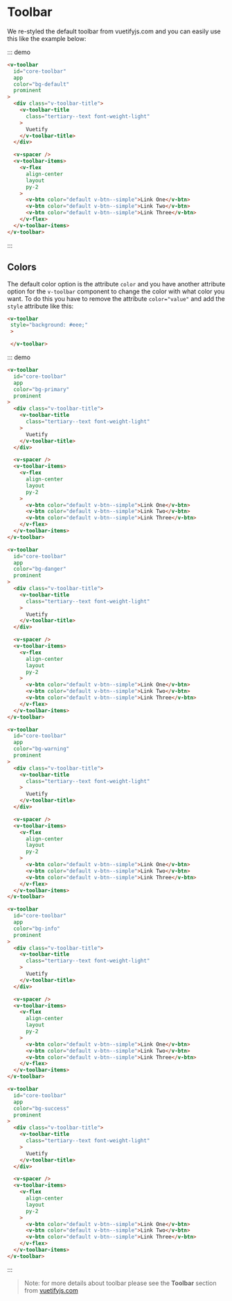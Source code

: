 # Toolbar

We re-styled the default toolbar from vuetifyjs.com and you can easily use this like the example below:


::: demo
```html
<v-toolbar
  id="core-toolbar"
  app
  color="bg-default"
  prominent
>
  <div class="v-toolbar-title">
    <v-toolbar-title
      class="tertiary--text font-weight-light"
    >
      Vuetify
    </v-toolbar-title>
  </div>

  <v-spacer />
  <v-toolbar-items>
    <v-flex
      align-center
      layout
      py-2
    >
      <v-btn color="default v-btn--simple">Link One</v-btn>
      <v-btn color="default v-btn--simple">Link Two</v-btn>
      <v-btn color="default v-btn--simple">Link Three</v-btn>
    </v-flex>
  </v-toolbar-items>
</v-toolbar>
```
:::

## Colors

The default color option is the attribute `color` and you have another attribute option for the `v-toolbar` component to change the color with what color you want. To do this you have to remove the attribute `color="value"` and add the `style` attribute like this:

```html
<v-toolbar
 style="background: #eee;"
 >

 </v-toolbar>
```

::: demo
```html
<v-toolbar
  id="core-toolbar"
  app
  color="bg-primary"
  prominent
>
  <div class="v-toolbar-title">
    <v-toolbar-title
      class="tertiary--text font-weight-light"
    >
      Vuetify
    </v-toolbar-title>
  </div>

  <v-spacer />
  <v-toolbar-items>
    <v-flex
      align-center
      layout
      py-2
    >
      <v-btn color="default v-btn--simple">Link One</v-btn>
      <v-btn color="default v-btn--simple">Link Two</v-btn>
      <v-btn color="default v-btn--simple">Link Three</v-btn>
    </v-flex>
  </v-toolbar-items>
</v-toolbar>

<v-toolbar
  id="core-toolbar"
  app
  color="bg-danger"
  prominent
>
  <div class="v-toolbar-title">
    <v-toolbar-title
      class="tertiary--text font-weight-light"
    >
      Vuetify
    </v-toolbar-title>
  </div>

  <v-spacer />
  <v-toolbar-items>
    <v-flex
      align-center
      layout
      py-2
    >
      <v-btn color="default v-btn--simple">Link One</v-btn>
      <v-btn color="default v-btn--simple">Link Two</v-btn>
      <v-btn color="default v-btn--simple">Link Three</v-btn>
    </v-flex>
  </v-toolbar-items>
</v-toolbar>

<v-toolbar
  id="core-toolbar"
  app
  color="bg-warning"
  prominent
>
  <div class="v-toolbar-title">
    <v-toolbar-title
      class="tertiary--text font-weight-light"
    >
      Vuetify
    </v-toolbar-title>
  </div>

  <v-spacer />
  <v-toolbar-items>
    <v-flex
      align-center
      layout
      py-2
    >
      <v-btn color="default v-btn--simple">Link One</v-btn>
      <v-btn color="default v-btn--simple">Link Two</v-btn>
      <v-btn color="default v-btn--simple">Link Three</v-btn>
    </v-flex>
  </v-toolbar-items>
</v-toolbar>

<v-toolbar
  id="core-toolbar"
  app
  color="bg-info"
  prominent
>
  <div class="v-toolbar-title">
    <v-toolbar-title
      class="tertiary--text font-weight-light"
    >
      Vuetify
    </v-toolbar-title>
  </div>

  <v-spacer />
  <v-toolbar-items>
    <v-flex
      align-center
      layout
      py-2
    >
      <v-btn color="default v-btn--simple">Link One</v-btn>
      <v-btn color="default v-btn--simple">Link Two</v-btn>
      <v-btn color="default v-btn--simple">Link Three</v-btn>
    </v-flex>
  </v-toolbar-items>
</v-toolbar>

<v-toolbar
  id="core-toolbar"
  app
  color="bg-success"
  prominent
>
  <div class="v-toolbar-title">
    <v-toolbar-title
      class="tertiary--text font-weight-light"
    >
      Vuetify
    </v-toolbar-title>
  </div>

  <v-spacer />
  <v-toolbar-items>
    <v-flex
      align-center
      layout
      py-2
    >
      <v-btn color="default v-btn--simple">Link One</v-btn>
      <v-btn color="default v-btn--simple">Link Two</v-btn>
      <v-btn color="default v-btn--simple">Link Three</v-btn>
    </v-flex>
  </v-toolbar-items>
</v-toolbar>
```
:::

> Note: for more details about toolbar please see the **Toolbar** section from [vuetifyjs.com](https://vuetifyjs.com/en/components/toolbars#introduction)
